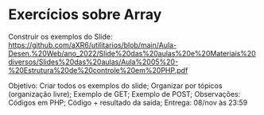 # Exercícios sobre Array

Construir os exemplos do Slide:
https://github.com/aXR6/utilitarios/blob/main/Aula-Desen.%20Web/ano_2022/Slide%20das%20aulas%20e%20Materiais%20diversos/Slides%20das%20aulas/Aula%2005%20-%20Estrutura%20de%20controle%20em%20PHP.pdf

Objetivo:
Criar todos os exemplos do slide;
Organizar por tópicos (organização livre);
Exemplo de GET;
Exemplo de POST;
Observações:
Códigos em PHP;
Código + resultado da saída;
Entrega: 08/nov às 23:59
